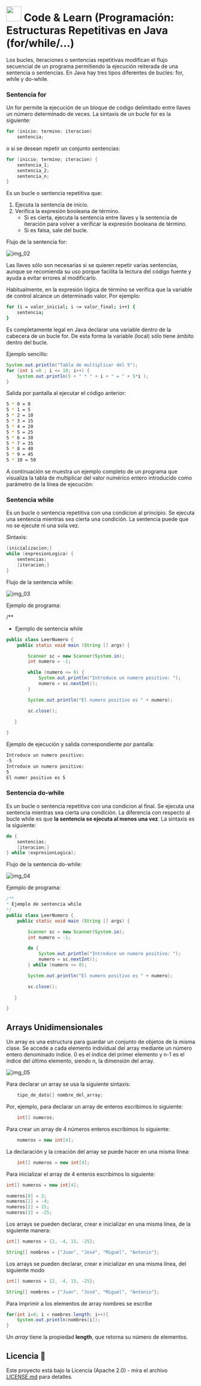 # <img src=../../../../images/computer.png width="40"> Code & Learn (Programación: Estructuras Repetitivas en Java (for/while/...)

Los bucles, iteraciones o sentencias repetitivas modifican el flujo secuencial de un programa permitiendo la ejecución reiterada de una sentencia o sentencias. En Java hay tres tipos diferentes de bucles: for, while y do-while.

### Sentencia for

Un for permite la ejecución de un bloque de código delimitado entre llaves un número determinado de veces. La sintaxis de un bucle for es la siguiente:

```java
for (inicio; termino; iteracion)
    sentencia;
```

o si se desean repetir un conjunto sentencias:

```java
for (inicio; termino; iteracion) {
    sentencia_1;
    sentencia_2;
    sentencia_n;
}
```

Es un bucle o sentencia repetitiva que:

1. Ejecuta la sentencia de inicio.
2. Verifica la expresión booleana de término.
    * Si es cierta, ejecuta la sentencia entre llaves y la sentencia de iteración para volver a verificar la expresión booleana de término.
    * Si es falsa, sale del bucle.
    

Flujo de la sentencia for:

![img_02][img_02]

Las llaves sólo son necesarias si se quieren repetir varias sentencias, aunque se recomienda su uso porque facilita la lectura del código fuente y ayuda a evitar errores al modificarlo.

Habitualmente, en la expresión lógica de término se verifica que la variable de control alcance un determinado valor. Por ejemplo:

```bash
for (i = valor_inicial; i <= valor_final; i++) {
    sentencia;
}
```

Es completamente legal en Java declarar una variable dentro de la cabecera de un bucle for. De esta forma la variable (local) sólo tiene ámbito dentro del bucle. 

Ejemplo sencillo:

```java
System.out.println("Tabla de multiplicar del 5");
for (int i =0 ; i <= 10; i++) {
    System.out.println(5 + " * " + i + " = " + 5*i );
}
```

Salida por pantalla al ejecutar el código anterior:

```bash
5 * 0 = 0
5 * 1 = 5
5 * 2 = 10
5 * 3 = 15
5 * 4 = 20
5 * 5 = 25
5 * 6 = 30
5 * 7 = 35
5 * 8 = 40
5 * 9 = 45
5 * 10 = 50
``` 

A continuación se muestra un ejemplo completo de un programa que visualiza la tabla de multiplicar del valor numérico entero introducido como parámetro de la línea de ejecución:

### Sentencia while

Es un bucle o sentencia repetitiva con una condicion al principio. Se ejecuta una sentencia mientras sea cierta una condición. La sentencia puede que no se ejecute ni una sola vez.

Sintaxis:

```java
[inicializacion;]
while (expresionLogica) {
    sentencias;
    [iteracion;]
}
```

Flujo de la sentencia while:

![img_03][img_03]

Ejemplo de programa:

/**
* Ejemplo de sentencia while

```java
public class LeerNumero {
    public static void main (String [] args) {

        Scanner sc = new Scanner(System.in);
        int numero = -1;

        while (numero <= 0) {
            System.out.println("Introduce un numero positivo: ");
            numero = sc.nextInt();
        }

        System.out.println("El numero positivo es " + numero);

        sc.close();
   
   }

}   
```

Ejemplo de ejecución y salida correspondiente por pantalla:

```bash
Introduce un numero positivo:
-5
Introduce un numero positivo:
5
El numer positivo es 5
```

### Sentencia do-while

Es un bucle o sentencia repetitiva con una condicion al final. Se ejecuta una sentencia mientras sea cierta una condición. La diferencia con respecto al bucle while es que __la sentencia se ejecuta al menos una vez__. La sintaxis es la siguiente:

```java
do {
    sentencias;
    [iteracion;]
} while (expresionLogica);
```

Flujo de la sentencia do-while:

![img_04][img_04]


Ejemplo de programa:

```java
/**
* Ejemplo de sentencia while
*/
public class LeerNumero {
    public static void main (String [] args) {

        Scanner sc = new Scanner(System.in);
        int numero = -1;

        do {
            System.out.println("Introduce un numero positivo: ");
            numero = sc.nextInt();
        } while (numero <= 0);

        System.out.println("El numero positivo es " + numero);

        sc.close();
   
   }

}   
```

## Arrays Unidimensionales

Un array es una estructura para guardar un conjunto de objetos de la misma clase. Se accede a cada elemento individual del array mediante un número entero denominado índice. 0 es el índice del primer elemento y n-1 es el índice del último elemento, siendo n, la dimensión del array.

![img_05][img_05]

Para declarar un array se usa la siguiente sintaxis:

```java
    tipo_de_dato[] nombre_del_array;
```

Por, ejemplo, para declarar un array de enteros escribimos lo siguiente:

```java
    int[] numeros;
```

Para crear un array de 4 números enteros escribimos lo siguiente:

```java
    numeros = new int[4];
```

La declaración y la creación del array se puede hacer en una misma línea:

```java
    int[] numeros = new int[4];
 ```

Para inicializar el array de 4 enteros escribimos lo siguiente: 

```java
int[] numeros = new int[4];

numeros[0] = 2;
numeros[1] = -4;
numeros[2] = 15;
numeros[3] = -25;
```

Los arrays se pueden declarar, crear e inicializar en una misma línea, de la siguiente manera:

```java
int[] numeros = {2, -4, 15, -25};

String[] nombres = {"Juan", "José", "Miguel", "Antonio"};
```

Los arrays se pueden declarar, crear e inicializar en una misma línea, del siguiente modo

```java
int[] numeros = {2, -4, 15, -25};

String[] nombres = {"Juan", "José", "Miguel", "Antonio"};
```

Para imprimir a los elementos de array nombres  se escribe

```java
for(int i=0; i < nombres.length; i++){
    System.out.println(nombres[i]);
}
```

Un _array_ tiene la propiedad __length__, que retorna su número de elementos. 

[img_01]: images/01.png "Sentencia if-else"
[img_02]: images/02.png "Sentencia for"
[img_03]: images/03.png "Sentencia while"
[img_04]: images/04.png "Sentencia do-while"
[img_05]: images/05.png "Array"


## Licencia 📄

Este proyecto está bajo la Licencia (Apache 2.0) - mira el archivo [LICENSE.md](../LICENSE.md) para detalles.